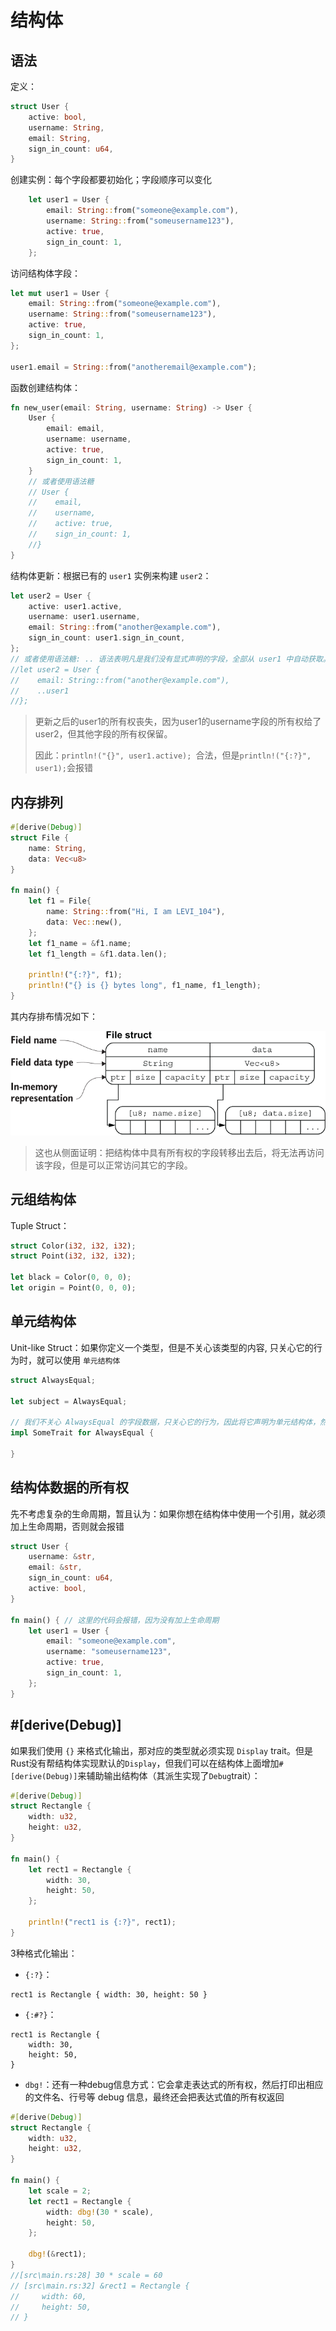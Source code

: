 # 结构体

## 语法

定义：

```rust
struct User {
    active: bool,
    username: String,
    email: String,
    sign_in_count: u64,
}
```

创建实例：每个字段都要初始化；字段顺序可以变化

```rust
    let user1 = User { 
        email: String::from("someone@example.com"),
        username: String::from("someusername123"),
        active: true,
        sign_in_count: 1,
    };
```

访问结构体字段：

```rust
let mut user1 = User {
    email: String::from("someone@example.com"),
    username: String::from("someusername123"),
    active: true,
    sign_in_count: 1,
};

user1.email = String::from("anotheremail@example.com");
```

函数创建结构体：

```rust
fn new_user(email: String, username: String) -> User {
    User {
        email: email,
        username: username,
        active: true,
        sign_in_count: 1,
    }
    // 或者使用语法糖
    // User {
    //    email,
    //    username,
    //    active: true,
    //    sign_in_count: 1,
    //}
}
```

结构体更新：根据已有的 `user1` 实例来构建 `user2`：

```rust
let user2 = User {
    active: user1.active,
    username: user1.username,
    email: String::from("another@example.com"),
    sign_in_count: user1.sign_in_count,
};
// 或者使用语法糖: .. 语法表明凡是我们没有显式声明的字段，全部从 user1 中自动获取。需要注意的是 ..user1 必须在结构体的尾部使用。
//let user2 = User {
//    email: String::from("another@example.com"),
//    ..user1
//};
```

> 更新之后的user1的所有权丧失，因为user1的username字段的所有权给了user2，但其他字段的所有权保留。
>
> 因此：`println!("{}", user1.active); `合法，但是`println!("{:?}", user1);`会报错

## 内存排列

```rust
#[derive(Debug)]
struct File {
    name: String,
    data: Vec<u8>
}

fn main() {
    let f1 = File{
        name: String::from("Hi, I am LEVI_104"),
        data: Vec::new(),
    };
    let f1_name = &f1.name;
    let f1_length = &f1.data.len();

    println!("{:?}", f1);
    println!("{} is {} bytes long", f1_name, f1_length);
}
```

其内存排布情况如下：

![image-20240323222908069](README/image-20240323222908069.png)

> 这也从侧面证明：把结构体中具有所有权的字段转移出去后，将无法再访问该字段，但是可以正常访问其它的字段。

## 元组结构体

Tuple Struct：

```rust
struct Color(i32, i32, i32);
struct Point(i32, i32, i32);

let black = Color(0, 0, 0);
let origin = Point(0, 0, 0);
```

## 单元结构体

Unit-like Struct：如果你定义一个类型，但是不关心该类型的内容, 只关心它的行为时，就可以使用 `单元结构体`

```rust
struct AlwaysEqual;

let subject = AlwaysEqual;

// 我们不关心 AlwaysEqual 的字段数据，只关心它的行为，因此将它声明为单元结构体，然后再为它实现某个特征
impl SomeTrait for AlwaysEqual {

}
```

## 结构体数据的所有权

先不考虑复杂的生命周期，暂且认为：如果你想在结构体中使用一个引用，就必须加上生命周期，否则就会报错

```rust
struct User {
    username: &str,
    email: &str,
    sign_in_count: u64,
    active: bool,
}

fn main() { // 这里的代码会报错，因为没有加上生命周期
    let user1 = User {
        email: "someone@example.com",
        username: "someusername123",
        active: true,
        sign_in_count: 1,
    };
}
```

## \#[derive(Debug)]

如果我们使用 `{}` 来格式化输出，那对应的类型就必须实现 `Display` trait。但是Rust没有帮结构体实现默认的`Display`，但我们可以在结构体上面增加`#[derive(Debug)]`来辅助输出结构体（其派生实现了`Debug`trait）：

```rust
#[derive(Debug)] 
struct Rectangle {
    width: u32,
    height: u32,
}

fn main() {
    let rect1 = Rectangle {
        width: 30,
        height: 50,
    };

    println!("rect1 is {:?}", rect1);
}
```

3种格式化输出：

- `{:?}`：

```
rect1 is Rectangle { width: 30, height: 50 }
```

- `{:#?}`：

```
rect1 is Rectangle {
    width: 30,
    height: 50,
}
```

- `dbg!`：还有一种debug信息方式：它会拿走表达式的所有权，然后打印出相应的文件名、行号等 debug 信息，最终还会把表达式值的所有权返回

```rust
#[derive(Debug)]
struct Rectangle {
    width: u32,
    height: u32,
}

fn main() {
    let scale = 2;
    let rect1 = Rectangle {
        width: dbg!(30 * scale),
        height: 50,
    };

    dbg!(&rect1);
}
//[src\main.rs:28] 30 * scale = 60
// [src\main.rs:32] &rect1 = Rectangle {
//     width: 60,
//     height: 50,
// }
```





